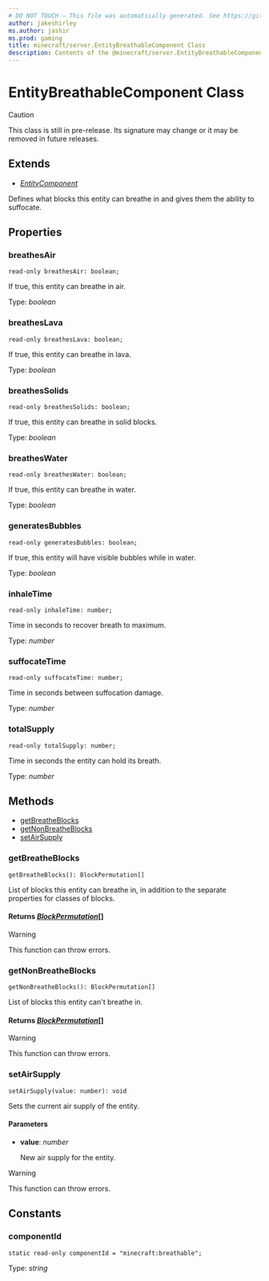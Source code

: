 ```yaml
---
# DO NOT TOUCH — This file was automatically generated. See https://github.com/mojang/minecraftapidocsgenerator to modify descriptions, examples, etc.
author: jakeshirley
ms.author: jashir
ms.prod: gaming
title: minecraft/server.EntityBreathableComponent Class
description: Contents of the @minecraft/server.EntityBreathableComponent class.
---
```

# EntityBreathableComponent Class

> [!CAUTION]
> This class is still in pre-release.  Its signature may change or it may be removed in future releases.

## Extends
- [*EntityComponent*](EntityComponent.md)

Defines what blocks this entity can breathe in and gives them the ability to suffocate.

## Properties

### **breathesAir**
`read-only breathesAir: boolean;`

If true, this entity can breathe in air.

Type: *boolean*

### **breathesLava**
`read-only breathesLava: boolean;`

If true, this entity can breathe in lava.

Type: *boolean*

### **breathesSolids**
`read-only breathesSolids: boolean;`

If true, this entity can breathe in solid blocks.

Type: *boolean*

### **breathesWater**
`read-only breathesWater: boolean;`

If true, this entity can breathe in water.

Type: *boolean*

### **generatesBubbles**
`read-only generatesBubbles: boolean;`

If true, this entity will have visible bubbles while in water.

Type: *boolean*

### **inhaleTime**
`read-only inhaleTime: number;`

Time in seconds to recover breath to maximum.

Type: *number*

### **suffocateTime**
`read-only suffocateTime: number;`

Time in seconds between suffocation damage.

Type: *number*

### **totalSupply**
`read-only totalSupply: number;`

Time in seconds the entity can hold its breath.

Type: *number*

## Methods
- [getBreatheBlocks](#getbreatheblocks)
- [getNonBreatheBlocks](#getnonbreatheblocks)
- [setAirSupply](#setairsupply)

### **getBreatheBlocks**
`
getBreatheBlocks(): BlockPermutation[]
`

List of blocks this entity can breathe in, in addition to the separate properties for classes of blocks.

#### **Returns** [*BlockPermutation*](BlockPermutation.md)[]

> [!WARNING]
> This function can throw errors.

### **getNonBreatheBlocks**
`
getNonBreatheBlocks(): BlockPermutation[]
`

List of blocks this entity can't breathe in.

#### **Returns** [*BlockPermutation*](BlockPermutation.md)[]

> [!WARNING]
> This function can throw errors.

### **setAirSupply**
`
setAirSupply(value: number): void
`

Sets the current air supply of the entity.

#### **Parameters**
- **value**: *number*
  
  New air supply for the entity.

> [!WARNING]
> This function can throw errors.

## Constants

### **componentId**
`static read-only componentId = "minecraft:breathable";`

Type: *string*
